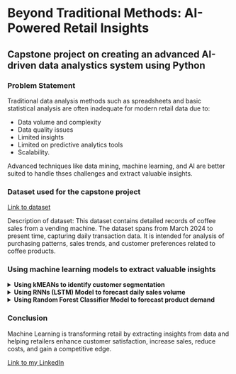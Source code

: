 # Beyond Traditional Methods: AI-Powered Retail Insights

## Capstone project on creating an advanced AI-driven data analystics system using Python

### Problem Statement
Traditional data analysis methods such as spreadsheets and basic statistical analysis are often inadequate for modern retail data due to:
- Data volume and complexity
- Data quality issues
- Limited insights
- Limited on predictive analytics tools
- Scalability.

Advanced techniques like data mining, machine learning, and AI are better suited to handle thses challenges and extract valuable insights.

### Dataset used for the capstone project
[Link to dataset](https://www.kaggle.com/datasets/ihelon/coffee-sales/data)

Description of dataset:
This dataset contains detailed records of coffee sales from a vending machine. The dataset spans from March 2024 to present time, capturing daily transaction data. It is intended for analysis of purchasing patterns, sales trends, and customer preferences related to coffee products.

### Using machine learning models to extract valuable insights

<details>
<summary><b>Using kMEANs to identify customer segmentation</b></summary>

<img width="456" alt="image" src="https://github.com/user-attachments/assets/fef1d277-e73b-48df-8d26-7456fbf5c988">

Screenshot of elbow plot

Based on the elbow plot, decided on k value equal to 3 because it is where the SSE begins to flatten out and see an inflection point. 

![Screenshot 2024-09-03 110826](https://github.com/user-attachments/assets/02a7e172-7544-406a-858e-e2bd89133929)

Screenshot of kMeans scatterplot


**Scatterplot Observation**

The scatter plot illustrates the relationship between average spending and purchase frequency for a group of customer. Each dot represents a customer, with its position on the graph determined by their average spending and purchase frequency. 

**Left cluster:**
This cluster likely to represents customers who make infrequent but high-value purchases. They might be looking for premium coffee and are willing to pay a premium price. However, there is also some distinct customers on the bottom of this cluster buying low-value purchase in the group.

**Middle cluster:**
This cluster likely to represents customer who are regular buyers and are willing to spend a moderate amount on the coffee. They might be looking for value and convenience.

**Right cluster:**
This cluster likely to represents a mix of customers who are either high-value buyers or regular buyers seeking value. They are both highly engaged and frequent customers. 

**Overall conclusion:**
The clusters might also represent different stages of customer lifecycle. For example, the left cluster could represent new customers or customers who happened to passby the vending machine, while middle and right clusters could represent loyal and repeat customer. 

**Why choose kMeans Model?**

It is a popular choice for customer segmentation due to it simplicity, efficiency and scalability. It automatically group customer based on their similarity in terms of the calculated metrics. 

</details>

<details>
<summary><b>Using RNNs (LSTM) Model to forecast daily sales volume</b></summary>

![Screenshot 2024-09-03 095407](https://github.com/user-attachments/assets/0d1e109f-a13f-4be3-be97-d012cf1c4ff8)

Screenshot of LSTM Model

Model's RMSE score: 115.93652712993645


**LSTM Chart Observation**

The chart shows the actual vs. predicted values of the sales amount for each day. 

**Overall performance:**
The model shows a moderate level of accuracy in predicting the value. There is a clear trend that the model follows but there are also noticeable deviations between the actual and predicted values. The RMSE value of 112.42 indicates that the model's predictions are, on average, off by about $112.42 from the actual value. 

**Specific observation:**
The model tends to underpredict the peaks and overpredict the troughs. There are a few instances where the model's prediction deviate significantly from the actual values. The model seems to struggle with capturing the sharp fluctuations in the data. 

**Conclusion:**
The model demonstrates moderate accuracy in predicting values. However, there are areas where the model could be improved, such as capturing sharp fluctations and reducing the overall prediction error. 

**Why choose LSTM model?**

LSTM is specialized RNN well-suited for time series forecasting due to its ability to handle long-term dependencies. It uses "gates" to control information flow and avoids the vanishing gradient problem, making it ideal for capturing trends, seasonality and complex pattern. 

</details>

<details>
<summary><b>Using Random Forest Classifier Model to forecast product demand</b></summary>

<img width="415" alt="image" src="https://github.com/user-attachments/assets/9e49730c-4ca6-4b2b-a652-4595a7fbd896">

Screenshot of RFC Model Prediction

![image](https://github.com/user-attachments/assets/dbfef955-fe05-4ee4-a92a-dc1ede840dcd)

Screenshot of RFC Model Classification Report


**Obervation on the Random Forecast Classification Model**

**Overall performance:**
The model achieves and overall accuracy of 73%, indicating that it correctly predicts the coffee order in approximately 73% of the cases. The macro average of precision, recall, and F1-score is 0.60, 0.61, and 0.60 respectively, suggesting that the model's performance is relatively balanced across different classes. 

**Class-wise performance:**
Class 0 has the highest precision and recall, indicating that the model is accurate in predicting this class. Class 3 has a precision and recall of 0, suggesting that the model is unable to correctly predict any instances of this class. Other classes exhibit varying levels of precision and recall, with some performing better than others. 

**Conclusion:**
The RFC model demonstrates moderate accuracy in predicting coffee orders. While the model performs well for some classes, it struggles with other, particularly class 3.

**Why choose RFC model?**

RFC has the ability to handle non-linear relationships, providing feature importance, and reduce overfitting. It's suitable for complex data, handles missing values well, and can be applied to large datasets.

</details>

### Conclusion
Machine Learning is transforming retail by extracting insights from data and helping retailers enhance customer satisfaction, increase sales, reduce costs, and gain a competitive edge.

[Link to my LinkedIn](www.linkedin.com/in/tan-li-ying-lizz-59639910b)
